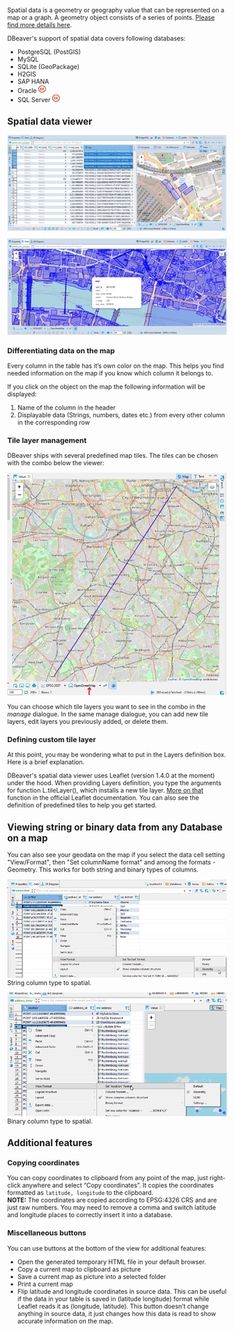 Spatial data is a geometry or geography value that can be represented on a map or a graph. A geometry object consists of a series of points. [Please find more details here](https://en.wikipedia.org/wiki/Spatial_database).  

DBeaver's support of spatial data covers following databases:
- PostgreSQL (PostGIS)
- MySQL
- SQLite (GeoPackage)
- H2GIS
- SAP HANA
- Oracle <img src="images/ee.png" vspace="0" border="0" height="18"/>
- SQL Server <img src="images/ee.png" vspace="0" border="0" height="18"/>

## Spatial data viewer

![](images/ug/Data-view-gis.png)

![](images/ug/Data-view-gis-presentation.png) <!--CMD:SKIP-->

### Differentiating data on the map
Every column in the table has it’s own color on the map. This helps you find needed information on the map if you know which column it belongs to.

If you click on the object on the map the following information will be displayed:
1. Name of the column in the header
2. Displayable data (Strings, numbers, dates etc.) from every other column in the corresponding row


### Tile layer management
DBeaver ships with several predefined map tiles. The tiles can be chosen with the combo below the viewer:

![](images/ug/Leaflet-Tiles-Combo.png)

You can choose which tile layers you want to see in the combo in the _manage_ dialogue.
In the same manage dialogue, you can add new tile layers, edit layers you previously added, 
or delete them.

### Defining custom tile layer
At this point, you may be wondering what to put in the Layers definition box. Here is a brief explanation.

DBeaver's spatial data viewer uses Leaflet (version 1.4.0 at the moment) under the hood. 
When providing Layers definition, you type the arguments for function L.tileLayer(), 
which installs a new tile layer. [More on that](https://leafletjs.com/reference-1.4.0.html#tilelayer) 
function in the official Leaflet documentation. You can also see the definition of
predefined tiles to help you get started.  

## Viewing string or binary data from any Database on a map 

You can also see your geodata on the map if you select the data cell setting "View/Format", then "Set columnName format" and among the formats - Geometry. 
This works for both string and binary types of columns.

![](images/ug/Data-view-gis-string-to-spatial.png)
String column type to spatial.

![](images/ug/Data-view-gis-binary-to-spatial.png)
Binary column type to spatial.

## Additional features

### Copying coordinates

You can copy coordinates to clipboard from any point of the map, just right-click anywhere and select “Copy coordinates”. It copies the coordinates formatted as `latitude, longitude` to the clipboard.\
**NOTE:** The coordinates are copied according to EPSG:4326 CRS and are just raw numbers. You may need to remove a comma and switch latitude and longitude places to correctly insert it into a database.

### Miscellaneous buttons

You can use buttons at the bottom of the view for additional features:
* Open the generated temporary HTML file in your default browser.
* Copy a current map to clipboard as picture
* Save a current map as picture into a selected folder
* Print a current map
* Flip latitude and longitude coordinates in source data. This can be useful if the data in your table is saved in (latitude longitude) format while Leaflet reads it as (longitude, latitude). This button doesn’t change anything in source data, it just changes how this data is read to show accurate information on the map.

 
